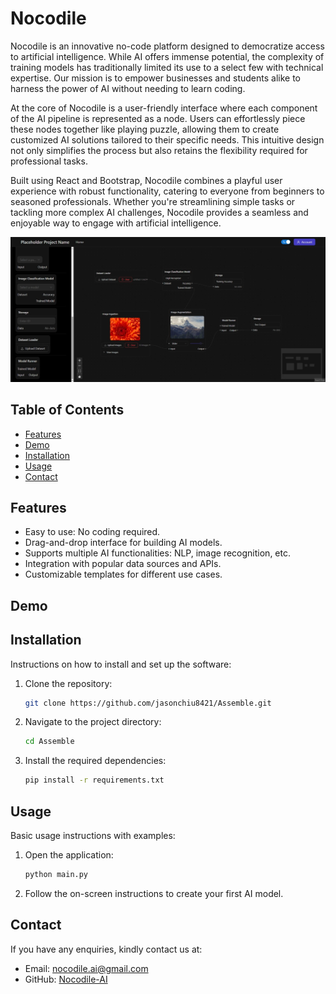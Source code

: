 # Nocodile
Nocodile is an innovative no-code platform designed to democratize access to artificial intelligence. While AI offers immense potential, the complexity of training models has traditionally limited its use to a select few with technical expertise. Our mission is to empower businesses and students alike to harness the power of AI without needing to learn coding.

At the core of Nocodile is a user-friendly interface where each component of the AI pipeline is represented as a node. Users can effortlessly piece these nodes together like playing puzzle, allowing them to create customized AI solutions tailored to their specific needs. This intuitive design not only simplifies the process but also retains the flexibility required for professional tasks.

Built using React and Bootstrap, Nocodile combines a playful user experience with robust functionality, catering to everyone from beginners to seasoned professionals. Whether you're streamlining simple tasks or tackling more complex AI challenges, Nocodile provides a seamless and enjoyable way to engage with artificial intelligence.

![Example of UI](./ui_example.jpg?raw=true)

## Table of Contents

- [Features](#features)
- [Demo](#demo)
- [Installation](#installation)
- [Usage](#usage)
- [Contact](#contact)

## Features

- Easy to use: No coding required.
- Drag-and-drop interface for building AI models.
- Supports multiple AI functionalities: NLP, image recognition, etc.
- Integration with popular data sources and APIs.
- Customizable templates for different use cases.

## Demo

## Installation

Instructions on how to install and set up the software:

1. Clone the repository:
   ```bash
   git clone https://github.com/jasonchiu8421/Assemble.git
   ```
2. Navigate to the project directory:
   ```bash
   cd Assemble
   ```
3. Install the required dependencies:
   ```bash
   pip install -r requirements.txt
   ```

## Usage

Basic usage instructions with examples:

1. Open the application:
   ```bash
   python main.py
   ```
2. Follow the on-screen instructions to create your first AI model.

## Contact
If you have any enquiries, kindly contact us at:
- Email: [nocodile.ai@gmail.com](mailto:nocodile.ai@gmail.com)
- GitHub: [Nocodile-AI](https://github.com/Nocodile-AI)
